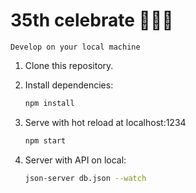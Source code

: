 # 35th celebrate 🎂🎂🎂

<!-- ## Set up a Development Environment

### Requirements

- node >= 12.20.2

> You can refer to `package.json` file for more details. -->

`Develop on your local machine`

1. Clone this repository.

2. Install dependencies:

    ```bash
    npm install
    ```

3. Serve with hot reload at localhost:1234

    ```bash
    npm start
    ```

4. Server with API on local:

    ```bash
    json-server db.json --watch
    ```
